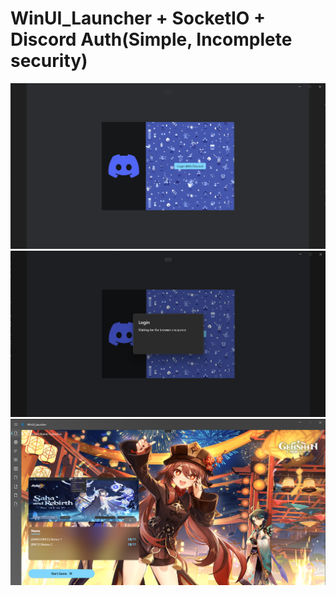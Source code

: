 # WinUI_Launcher + SocketIO + Discord Auth(Simple, Incomplete security)

![Alt text](https://github.com/FabianoE/WinUI_Launcher/blob/main/Images/Login_Page.png?raw=true "Login Page")
![Alt text](https://github.com/FabianoE/WinUI_Launcher/blob/main/Images/Login_Page2.png?raw=true "Login Page 2")
![Alt text](https://github.com/FabianoE/WinUI_Launcher/blob/main/Images/Home_Page.png?raw=true "Home Page")
